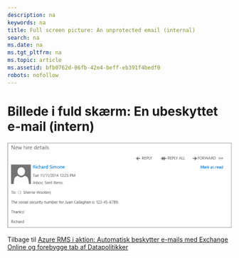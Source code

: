 ```yaml
---
description: na
keywords: na
title: Full screen picture: An unprotected email (internal)
search: na
ms.date: na
ms.tgt_pltfrm: na
ms.topic: article
ms.assetid: bfb0762d-06fb-42e4-beff-eb391f4bedf0
robots: nofollow
---
```

# Billede i fuld sk&#230;rm: En ubeskyttet e-mail (intern)
![](../Image/AzRMS_DLPUnprotectedEmail.png)

Tilbage til [Azure RMS i aktion: Automatisk beskytter e-mails med Exchange Online og forebygge tab af Datapolitikker](http://technet.microsoft.com/library/jj585026.aspx)

